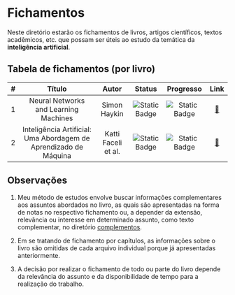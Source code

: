 # Fichamentos

Neste diretório estarão os fichamentos de livros, artigos científicos, textos acadêmicos, etc. que possam ser úteis ao estudo da temática da **inteligência artificial**.

## Tabela de fichamentos (por livro)

| # | Título | Autor | Status | Progresso | Link |
| :---: | :---: | :---: | :---: | :---: | :---: |
|1 | Neural Networks and Learning Machines | Simon Haykin | ![Static Badge](https://img.shields.io/badge/Suspenso-grey) | ![Static Badge](https://img.shields.io/badge/2_/_17-grey) | [🔗](./neural-networks-and-learning-machines-simon-haykin/README.md) |
|2 | Inteligência Artificial: Uma Abordagem de Aprendizado de Máquina | Katti Faceli et al. | ![Static Badge](https://img.shields.io/badge/Estudando-grey) | ![Static Badge](https://img.shields.io/badge/6_/_35-grey) | [🔗](./inteligencia-artificial-uma-abordagem-de-am/README.md) |

## Observações

1. Meu método de estudos envolve buscar informações complementares aos assuntos abordados no livro, as quais são apresentadas na forma de notas no respectivo fichamento ou, a depender da extensão, relevância ou interesse em determinado assunto, como texto complementar, no diretório [complementos](./complementos).

2. Em se tratando de fichamento por capítulos, as informações sobre o livro são omitidas de cada arquivo individual porque já apresentadas anteriormente.

3. A decisão por realizar o fichamento de todo ou parte do livro depende da relevância do assunto e da disponibilidade de tempo para a realização do trabalho.
